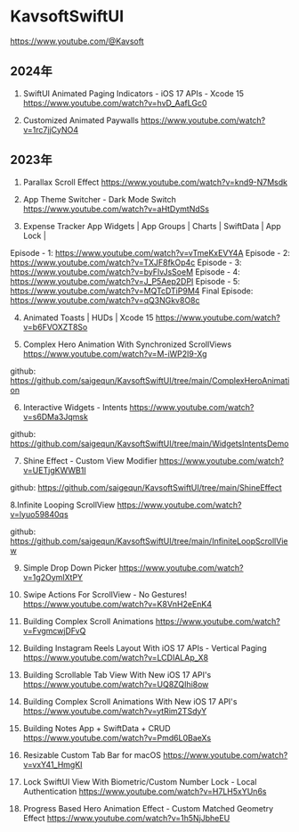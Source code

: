 # KavsoftSwiftUI

https://www.youtube.com/@Kavsoft



## 2024年


1. SwiftUI Animated Paging Indicators - iOS 17 APIs - Xcode 15
https://www.youtube.com/watch?v=hvD_AafLGc0


2. Customized Animated Paywalls 
https://www.youtube.com/watch?v=1rc7jjCyNO4





## 2023年
1. Parallax Scroll Effect
https://www.youtube.com/watch?v=knd9-N7Msdk

2. App Theme Switcher - Dark Mode Switch 
https://www.youtube.com/watch?v=aHtDymtNdSs


3. Expense Tracker App
Widgets | App Groups | Charts |  SwiftData | App Lock | 

Episode - 1: https://www.youtube.com/watch?v=vTmeKxEVY4A
Episode - 2: https://www.youtube.com/watch?v=TXJF8fkOp4c
Episode - 3: https://www.youtube.com/watch?v=byFlvJsSoeM
Episode - 4: https://www.youtube.com/watch?v=J_P5Aep2DPI
Episode - 5: https://www.youtube.com/watch?v=MQTcDTiP9M4
Final Episode: https://www.youtube.com/watch?v=qQ3NGkv8O8c

4. Animated Toasts | HUDs | Xcode 15
https://www.youtube.com/watch?v=b6FVOXZT8So


5. Complex Hero Animation With Synchronized ScrollViews
https://www.youtube.com/watch?v=M-iWP2l9-Xg


github: https://github.com/saigequn/KavsoftSwiftUI/tree/main/ComplexHeroAnimation


6. Interactive Widgets - Intents
https://www.youtube.com/watch?v=s6DMa3Jqmsk

github: https://github.com/saigequn/KavsoftSwiftUI/tree/main/WidgetsIntentsDemo


7. Shine Effect - Custom View Modifier
https://www.youtube.com/watch?v=UETjgKWWB1I

github: https://github.com/saigequn/KavsoftSwiftUI/tree/main/ShineEffect


8.Infinite Looping ScrollView
https://www.youtube.com/watch?v=lyuo59840qs

github: https://github.com/saigequn/KavsoftSwiftUI/tree/main/InfiniteLoopScrollView


9. Simple Drop Down Picker 
https://www.youtube.com/watch?v=1g2OymIXtPY


10. Swipe Actions For ScrollView - No Gestures!
https://www.youtube.com/watch?v=K8VnH2eEnK4


11. Building Complex Scroll Animations
https://www.youtube.com/watch?v=FvgmcwjDFvQ


12. Building Instagram Reels Layout With iOS 17 APIs - Vertical Paging
https://www.youtube.com/watch?v=LCDIALAp_X8


13. Building Scrollable Tab View With New iOS 17 API's 
https://www.youtube.com/watch?v=UQ8ZQIhi8ow


14. Building Complex Scroll Animations With New iOS 17 API's 
https://www.youtube.com/watch?v=ytRim2TSdyY


15. Building Notes App + SwiftData + CRUD
https://www.youtube.com/watch?v=Pmd6L0BaeXs


16. Resizable Custom Tab Bar for macOS
https://www.youtube.com/watch?v=vxY41_HmgKI


17. Lock SwiftUI View With Biometric/Custom Number Lock - Local Authentication
https://www.youtube.com/watch?v=H7LH5xYUn6s


18. Progress Based Hero Animation Effect - Custom Matched Geometry Effect 
https://www.youtube.com/watch?v=1h5NjJbheEU




